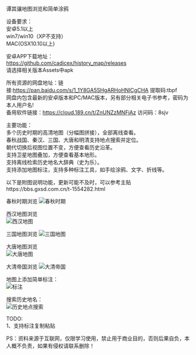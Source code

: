 谭其骧地图浏览和简单涂鸦  
  
设备要求：  
    安卓5.1以上  
    win7/win10（XP不支持）  
    MAC(OSX10.10以上)  

安卓APP下载地址：  
  https://github.com/cadicex/history_map/releases  
  请选择相关版本Assets中apk
  
  所有资源的网盘地址：链接:https://pan.baidu.com/s/1_1Y8GA5SHgARHoHNICgCHA 提取码:tbpf  
  网盘内包含最新的安卓版本和PC/MAC版本，另有部分相关电子书参考，密码为本人用户名!   
  备用软件链接：https://cloud.189.cn/t/ZnUNZzMNFjAz 访问码：8sjv  

主要功能：  
  多个历史时期的高清地图（分幅图拼接），全部离线查看。  
  春秋战国、秦汉、三国、大唐和明清支持地点搜索并定位。  
  朝代切换后视图位置不变，方便查看历史沿革。  
  支持卫星地图叠加，方便查看基本地形。  
  支持离线检索历史地名大辞典（史为乐）。  
  支持添加地图标注，支持多种标注工具，如手绘涂鸦、文字、折线等。  

  以下是附图说明功能，更新可能不及时，可以参考主贴https://bbs.gxsd.com.cn/t-1554282.html   
    
  春秋时期浏览
  ![春秋时期](https://github.com/cadicex/history_map/blob/master/preview/chunqiu.jpg)  
  
  西汉地图浏览  
  ![西汉地图](https://github.com/cadicex/history_map/blob/master/preview/xihan.jpg)  

  三国地图浏览 
  ![三国地图](https://github.com/cadicex/history_map/blob/master/preview/sanguo.jpg)  
  
  大唐地图浏览  
  ![大唐地图](https://github.com/cadicex/history_map/blob/master/preview/tang.jpg)
  
  大清帝国浏览
  ![大清帝国](https://github.com/cadicex/history_map/blob/master/preview/qing.jpg)  
  
  地图上添加简单标注：    
  ![标注](https://github.com/cadicex/history_map/blob/master/%E7%AE%80%E5%8D%95%E6%B6%82%E9%B8%A6.jpg)  
    
  搜索历史地名：  
  ![历史地点搜索](https://github.com/cadicex/history_map/blob/master/%E6%90%9C%E7%B4%A2%E8%8D%86%E5%B7%9E.jpg)  

TODO:      
  1、支持标注复制粘贴  

PS：资料来源于互联网，仅限学习使用，禁止用于商业目的，否则后果自负，本人概不负责，如果有侵权请联系删除！  
